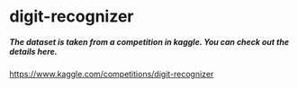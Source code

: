 # digit-recognizer

##### The dataset is taken from a competition in kaggle. You can check out the details here.
https://www.kaggle.com/competitions/digit-recognizer

